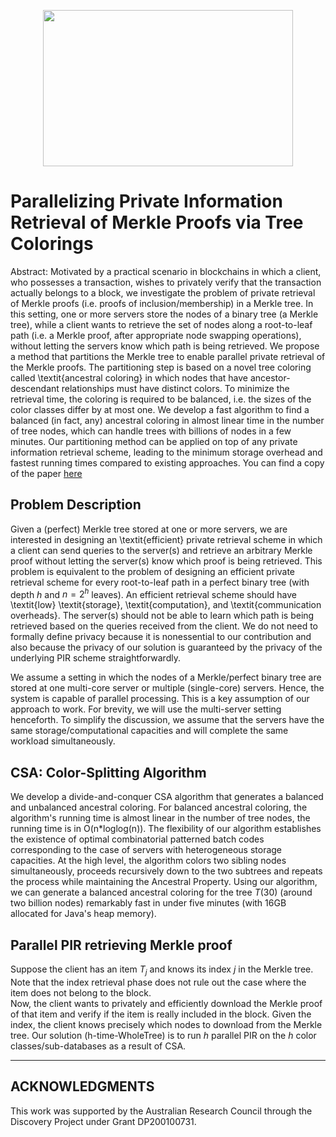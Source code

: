 <p align="center">
  <img width="400" height="250" src="https://github.com/cnquang/testPIR/assets/87842051/a1977288-1e72-4cfb-b233-a8cf89e93fe8">
</p>

# Parallelizing Private Information Retrieval of Merkle Proofs via Tree Colorings
Abstract: Motivated by a practical scenario in blockchains in which a client, who possesses a transaction, wishes to privately verify that the transaction actually belongs to a block, we investigate the problem of private retrieval of Merkle proofs (i.e. proofs of inclusion/membership) in a Merkle tree.
In this setting, one or more servers store the nodes of a binary tree (a Merkle tree), while a client wants to retrieve the set of nodes along a root-to-leaf path (i.e. a Merkle proof, after appropriate node swapping operations), without letting the servers know which path is being retrieved. 
We propose a method that partitions the Merkle tree to enable parallel private retrieval of the Merkle proofs. The partitioning step is based on a novel tree coloring called \textit{ancestral coloring} in which nodes that have ancestor-descendant relationships must have distinct colors. To minimize the retrieval time, the coloring is required to be balanced, i.e. the sizes of the color classes differ by at most one. We develop a fast algorithm to find a balanced (in fact, any) ancestral coloring in almost linear time in the number of tree nodes, which can handle trees with billions of nodes in a few minutes. Our partitioning method can be applied on top of any private information retrieval scheme, leading to the minimum storage overhead and fastest running times compared to existing approaches. You can find a copy of the paper [here](https://arxiv.org/abs/2205.05211)

## Problem Description
Given a (perfect) Merkle tree stored at one or more servers, we are interested in designing an \textit{efficient} private retrieval scheme in which a client can send queries to the server(s) and retrieve an arbitrary Merkle proof without letting the server(s) know which proof is being retrieved. This problem is equivalent to the problem of designing an efficient private retrieval scheme for every root-to-leaf path in a perfect binary tree (with depth $h$ and $n=2^h$ leaves).
An efficient retrieval scheme should have \textit{low} \textit{storage}, \textit{computation}, and \textit{communication overheads}.
The server(s) should not be able to learn which path is being retrieved based on the queries received from the client. We do not need to formally define privacy because it is nonessential to our contribution and also because the privacy of our solution is guaranteed by the privacy of the underlying PIR scheme straightforwardly.

We assume a setting in which the nodes of a Merkle/perfect binary tree are stored at one multi-core server or multiple (single-core) servers. Hence, the system is capable of parallel processing. This is a key assumption of our approach to work. For brevity, we will use the multi-server setting henceforth. To simplify the discussion, we assume that the servers have the same storage/computational capacities and will complete the same workload simultaneously.

## CSA: Color-Splitting Algorithm
We develop a divide-and-conquer CSA algorithm that generates a balanced and unbalanced ancestral coloring. For balanced ancestral coloring, the algorithm's running time is almost linear in the number of tree nodes, the running time is in O(n*loglog(n)). The flexibility of our algorithm establishes the existence of optimal combinatorial patterned batch codes corresponding to the case of servers with heterogeneous storage capacities. At the high level, the algorithm colors two sibling nodes simultaneously, proceeds recursively down to the two subtrees and repeats the process while maintaining the Ancestral Property. Using our algorithm, we can generate a balanced ancestral coloring for the tree $T(30)$ (around two billion nodes) remarkably fast in under five minutes (with 16GB allocated for Java's heap memory).

## Parallel PIR retrieving Merkle proof
Suppose the client has an item $T_j$ and knows its index $j$ in the Merkle tree. Note that the index retrieval phase does not rule out the case where the item does not belong to the block.  
Now, the client wants to privately and efficiently download the Merkle proof of that item and verify if the item is really included in the block. Given the index, the client knows precisely which nodes to download from the Merkle tree. Our solution (h-time-WholeTree) is to run $h$ parallel PIR on the $h$ color classes/sub-databases as a result of CSA.

---
## ACKNOWLEDGMENTS 
This work was supported by the Australian Research Council through the Discovery Project under Grant DP200100731.

